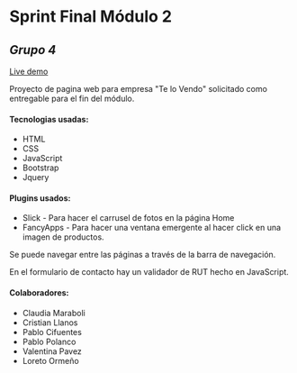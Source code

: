 # Sprint Final Módulo 2
## _Grupo 4_
[Live demo](https://pabpol.github.io/Etch-a-Sketch/)

Proyecto de pagina web para empresa "Te lo Vendo"
solicitado como entregable para el fin del módulo.
#### Tecnologias usadas:
- HTML
- CSS
- JavaScript
- Bootstrap
- Jquery

#### Plugins usados:
- Slick - Para hacer el carrusel de fotos en la página Home
- FancyApps - Para hacer una ventana emergente al hacer click en una imagen de productos.

Se puede navegar entre las páginas a través de la barra de navegación.

En el formulario de contacto hay un validador de RUT hecho en JavaScript.

#### Colaboradores:
- Claudia Maraboli
- Cristian Llanos
- Pablo Cifuentes
- Pablo Polanco
- Valentina Pavez
- Loreto Ormeño
